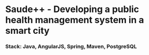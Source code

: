 # Saude++ - Developing a public health management system in a smart city
### Stack: Java, AngularJS, Spring, Maven, PostgreSQL
